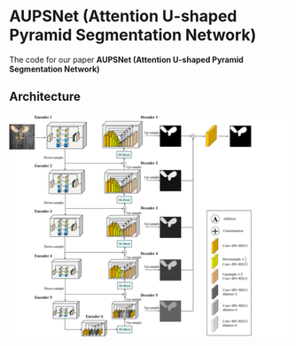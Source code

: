 # AUPSNet (Attention U-shaped Pyramid Segmentation Network)

The code for our paper **AUPSNet (Attention U-shaped Pyramid Segmentation Network)** 
## Architecture
![](figure/AUPSNet.png)
